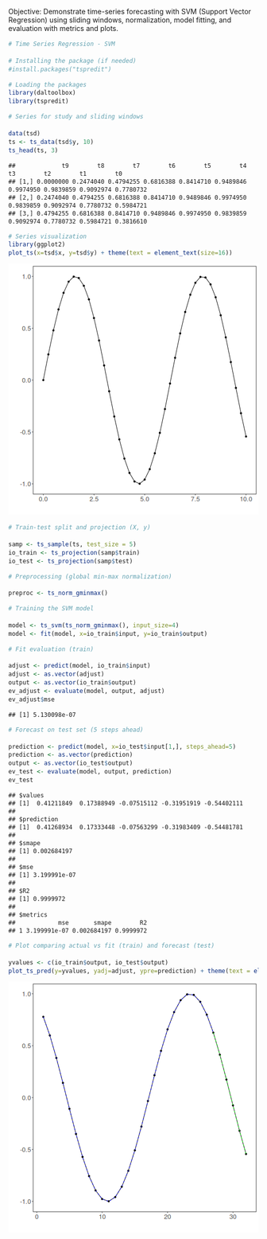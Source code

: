 Objective: Demonstrate time-series forecasting with SVM (Support Vector Regression) using sliding windows, normalization, model fitting, and evaluation with metrics and plots.


``` r
# Time Series Regression - SVM

# Installing the package (if needed)
#install.packages("tspredit")
```


``` r
# Loading the packages
library(daltoolbox)
library(tspredit) 
```


``` r
# Series for study and sliding windows

data(tsd)
ts <- ts_data(tsd$y, 10)
ts_head(ts, 3)
```

```
##             t9        t8        t7        t6        t5        t4        t3        t2        t1        t0
## [1,] 0.0000000 0.2474040 0.4794255 0.6816388 0.8414710 0.9489846 0.9974950 0.9839859 0.9092974 0.7780732
## [2,] 0.2474040 0.4794255 0.6816388 0.8414710 0.9489846 0.9974950 0.9839859 0.9092974 0.7780732 0.5984721
## [3,] 0.4794255 0.6816388 0.8414710 0.9489846 0.9974950 0.9839859 0.9092974 0.7780732 0.5984721 0.3816610
```


``` r
# Series visualization
library(ggplot2)
plot_ts(x=tsd$x, y=tsd$y) + theme(text = element_text(size=16))
```

![plot of chunk unnamed-chunk-4](fig/ts_svm/unnamed-chunk-4-1.png)


``` r
# Train-test split and projection (X, y)

samp <- ts_sample(ts, test_size = 5)
io_train <- ts_projection(samp$train)
io_test <- ts_projection(samp$test)
```


``` r
# Preprocessing (global min-max normalization)

preproc <- ts_norm_gminmax()
```


``` r
# Training the SVM model

model <- ts_svm(ts_norm_gminmax(), input_size=4)
model <- fit(model, x=io_train$input, y=io_train$output)
```


``` r
# Fit evaluation (train)

adjust <- predict(model, io_train$input)
adjust <- as.vector(adjust)
output <- as.vector(io_train$output)
ev_adjust <- evaluate(model, output, adjust)
ev_adjust$mse
```

```
## [1] 5.130098e-07
```


``` r
# Forecast on test set (5 steps ahead)

prediction <- predict(model, x=io_test$input[1,], steps_ahead=5)
prediction <- as.vector(prediction)
output <- as.vector(io_test$output)
ev_test <- evaluate(model, output, prediction)
ev_test
```

```
## $values
## [1]  0.41211849  0.17388949 -0.07515112 -0.31951919 -0.54402111
## 
## $prediction
## [1]  0.41268934  0.17333448 -0.07563299 -0.31983409 -0.54481781
## 
## $smape
## [1] 0.002684197
## 
## $mse
## [1] 3.199991e-07
## 
## $R2
## [1] 0.9999972
## 
## $metrics
##            mse       smape        R2
## 1 3.199991e-07 0.002684197 0.9999972
```


``` r
# Plot comparing actual vs fit (train) and forecast (test)

yvalues <- c(io_train$output, io_test$output)
plot_ts_pred(y=yvalues, yadj=adjust, ypre=prediction) + theme(text = element_text(size=16))
```

![plot of chunk unnamed-chunk-10](fig/ts_svm/unnamed-chunk-10-1.png)

